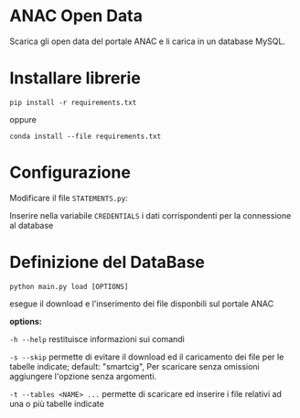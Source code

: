 # ANAC Open Data
Scarica gli open data del portale ANAC e li carica in un database MySQL.

# Installare librerie

```pip install -r requirements.txt```

oppure

```conda install --file requirements.txt```

# Configurazione

Modificare il file ```STATEMENTS.py```:

Inserire nella variabile ```CREDENTIALS``` i dati corrispondenti per la connessione al database

# Definizione del DataBase

```python main.py load [OPTIONS]```

esegue il download e l'inserimento dei file disponbili sul portale ANAC

**options:**

```-h --help``` restituisce informazioni sui comandi

```-s --skip``` permette di evitare il download ed il caricamento dei file per le tabelle indicate; default: "smartcig",
Per scaricare senza omissioni aggiungere l'opzione senza argomenti.

```-t --tables <NAME> ...``` permette di scaricare ed inserire i file relativi ad una o più tabelle indicate


